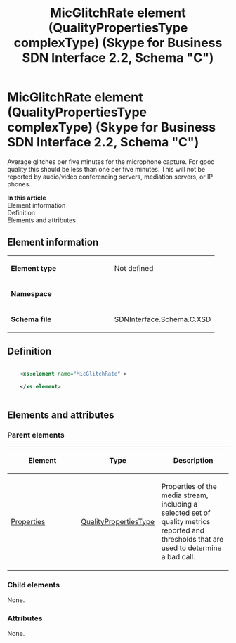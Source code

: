 ﻿---
title: MicGlitchRate element (QualityPropertiesType complexType) (Skype for Business SDN Interface 2.2, Schema "C")
TOCTitle: MicGlitchRate element
ms:assetid: 33b1d78d-b885-fb91-f8a3-9ee648d405fd
ms:mtpsurl: https://msdn.microsoft.com/en-us/library/Mt404793(v=office.16)
ms:contentKeyID: 68250704
ms.date: 08/24/2015
mtps_version: v=office.16
dev_langs:
- xml
---

# MicGlitchRate element (QualityPropertiesType complexType) (Skype for Business SDN Interface 2.2, Schema \"C\")

Average glitches per five minutes for the microphone capture. For good quality this should be less than one per five minutes. This will not be reported by audio/video conferencing servers, mediation servers, or IP phones.

**In this article**  
Element information  
Definition  
Elements and attributes  

## Element information

<table>
<colgroup>
<col style="width: 50%" />
<col style="width: 50%" />
</colgroup>
<tbody>
<tr class="odd">
<td><p><strong>Element type</strong></p></td>
<td><p>Not defined</p></td>
</tr>
<tr class="even">
<td><p><strong>Namespace</strong></p></td>
<td><p></p></td>
</tr>
<tr class="odd">
<td><p><strong>Schema file</strong></p></td>
<td><p>SDNInterface.Schema.C.XSD</p></td>
</tr>
</tbody>
</table>


## Definition

``` xml

    <xs:element name="MicGlitchRate" >
    
    </xs:element>
  
```

## Elements and attributes

### Parent elements

<table>
<colgroup>
<col style="width: 33%" />
<col style="width: 33%" />
<col style="width: 33%" />
</colgroup>
<thead>
<tr class="header">
<th><p>Element</p></th>
<th><p>Type</p></th>
<th><p>Description</p></th>
</tr>
</thead>
<tbody>
<tr class="odd">
<td><p><a href="properties-element-qualitytype-complextype-skype-for-business-sdn-interface-2-2-schema-c.md">Properties</a></p></td>
<td><p><a href="qualitypropertiestype-complextype-skype-for-business-sdn-interface-2-2-schema-c.md">QualityPropertiesType</a></p></td>
<td><p>Properties of the media stream, including a selected set of quality metrics reported and thresholds that are used to determine a bad call.</p></td>
</tr>
</tbody>
</table>


### Child elements

None.

### Attributes

None.

